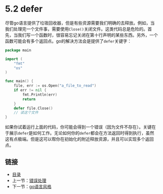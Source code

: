 # 5.2 defer

尽管go语言提供了垃圾回收器，但是有些资源需要我们明确的去释放。例如，当我们处理完一个文件事，需要使用`Close()`关闭文件。这类代码总是危险的。首先，当我们写一个函数时，很容易忘记关闭在第十行声明的某些东西。另外，一个函数可能会有多个返回点。go的解决方法会是提供了`defer`关键字：

```go
package main

import (
    "fmt"
    "os"
)

func main() {
    file, err := os.Open("a_file_to_read")
    if err != nil {
        fmt.Println(err)
        return
    }
    defer file.Close()
    // 读这个文件
}
```

如果你试着运行上面的代码，你可能会得到一个错误（因为文件不存在）。关键在于展示`defer`是如何工作。无论如何你的`defer`都会在方法返回时得到执行，虽然这有点极端。但是这可以帮你在初始化的附近释放资源，并且可以实现多个返回点。

## 链接

- [目录](directory.md)
- 上一节：[错误处理](5.1.md)
- 下一节：[go语言风格](5.3.md)
